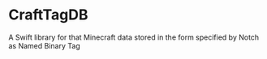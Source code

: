 # CraftTagDB
A Swift library for that Minecraft data stored in the form specified by Notch as Named Binary Tag
